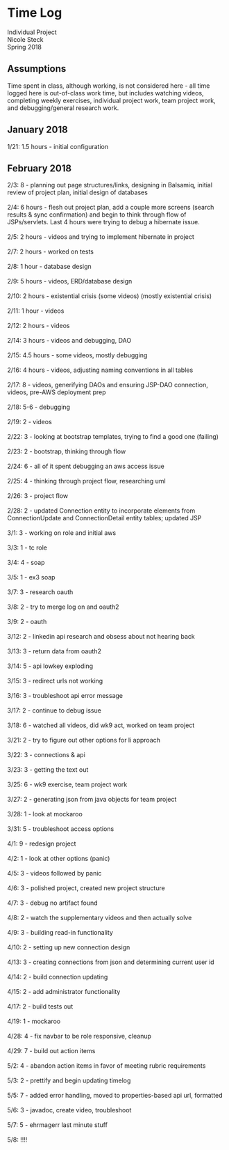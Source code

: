 # Time Log
Individual Project
<br />Nicole Steck 
<br />Spring 2018

## Assumptions
Time spent in class, although working, is not considered here - all time logged here
is out-of-class work time, but includes watching videos, completing weekly exercises, individual
project work, team project work, and debugging/general research work. 

## January 2018
1/21: 1.5 hours - initial configuration

## February 2018
2/3: 8 - planning out page structures/links, designing in Balsamiq, 
initial review of project plan, initial design of databases
<br ><br />2/4: 6 hours - flesh out project plan, add a couple more screens 
(search results & sync confirmation) and begin to think through flow of JSPs/servlets. Last 4 hours were trying to debug 
a hibernate issue.
<br /><br />2/5: 2 hours - videos and trying to implement hibernate in project
<br /><br />2/7: 2 hours - worked on tests
<br /><br />2/8: 1 hour - database design
<br /><br />2/9: 5 hours - videos, ERD/database design
<br /><br />2/10: 2 hours - existential crisis (some videos) (mostly existential crisis)
<br /><br />2/11: 1 hour - videos 
<br /><br />2/12: 2 hours - videos
<br /><br />2/14: 3 hours - videos and debugging, DAO
<br /><br />2/15: 4.5 hours - some videos, mostly debugging
<br /><br />2/16: 4 hours - videos, adjusting naming conventions in all tables
<br /><br />2/17: 8 - videos, generifying DAOs and ensuring JSP-DAO connection, videos, pre-AWS deployment prep
<br /><br />2/18: 5-6 - debugging
<br /><br />2/19: 2 - videos
<br /><br />2/22: 3 - looking at bootstrap templates, trying to find a good one (failing)
<br /><br />2/23: 2 - bootstrap, thinking through flow
<br /><br />2/24: 6 - all of it spent debugging an aws access issue
<br /><br />2/25: 4 - thinking through project flow, researching uml
<br /><br />2/26: 3 - project flow
<br /><br />2/28: 2 - updated Connection entity to incorporate elements from ConnectionUpdate and ConnectionDetail entity tables; updated JSP
<br /><br />3/1: 3 - working on role and initial aws
<br /><br />3/3: 1 - tc role
<br /><br />3/4: 4 - soap
<br /><br />3/5: 1 - ex3 soap
<br /><br />3/7: 3 - research oauth
<br /><br />3/8: 2 - try to merge log on and oauth2 
<br /><br />3/9: 2 - oauth
<br /><br />3/12: 2 - linkedin api research and obsess about not hearing back
<br /><br />3/13: 3 - return data from oauth2
<br /><br />3/14: 5 - api lowkey exploding
<br /><br />3/15: 3 - redirect urls not working
<br /><br />3/16: 3 - troubleshoot api error message
<br /><br />3/17: 2 - continue to debug issue
<br /><br />3/18: 6 - watched all videos, did wk9 act, worked on team project
<br /><br />3/21: 2 - try to figure out other options for li approach 
<br /><br />3/22: 3 - connections & api 
<br /><br />3/23: 3 - getting the text out
<br /><br />3/25: 6 - wk9 exercise, team project work
<br /><br />3/27: 2 - generating json from java objects for team project
<br /><br />3/28: 1 - look at mockaroo
<br /><br />3/31: 5 - troubleshoot access options
<br /><br />4/1: 9 - redesign project
<br /><br />4/2: 1 - look at other options (panic)
<br /><br />4/5: 3 - videos followed by panic 
<br /><br />4/6: 3 - polished project, created new project structure
<br /><br />4/7: 3 - debug no artifact found 
<br /><br />4/8: 2 - watch the supplementary videos and then actually solve
<br /><br />4/9: 3 - building read-in functionality
<br /><br />4/10: 2 - setting up new connection design
<br /><br />4/13: 3 - creating connections from json and determining current user id
<br /><br />4/14: 2 - build connection updating
<br /><br />4/15: 2 - add administrator functionality
<br /><br />4/17: 2 - build tests out 
<br /><br />4/19: 1 - mockaroo
<br /><br />4/28: 4 - fix navbar to be role responsive, cleanup
<br /><br />4/29: 7 - build out action items
<br /><br />5/2: 4 - abandon action items in favor of meeting rubric requirements
<br /><br />5/3: 2 - prettify and begin updating timelog
<br /><br />5/5: 7 - added error handling, moved to properties-based api url, formatted 
<br /><br />5/6: 3 - javadoc, create video, troubleshoot
<br /><br />5/7: 5 - ehrmagerr last minute stuff
<br /><br />5/8: !!!! 



